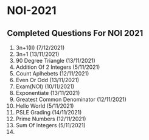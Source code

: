 # NOI-2021

## Completed Questions For NOI 2021

1. 3n+1(II) (7/12/2021)
2. 3n+1 (13/11/2021)
3. 90 Degree Triangle (13/11/2021)
4. Addition Of 2 Integers (5/11/2021)
5. Count Aplhebets (12/11/2021)
6. Even Or Odd (13/11/2021)
7. Exam(NOI) (10/11/2021)
8. Exponentiate (13/11/2021)
9. Greatest Common Denominator (12/11/2021)
12. Hello World (5/11/2021)
13. PSLE Grading (14/11/2021)
14. Prime Numbers (12/11/2021)
15. Sum Of Integers (5/11/2021)
16. 

